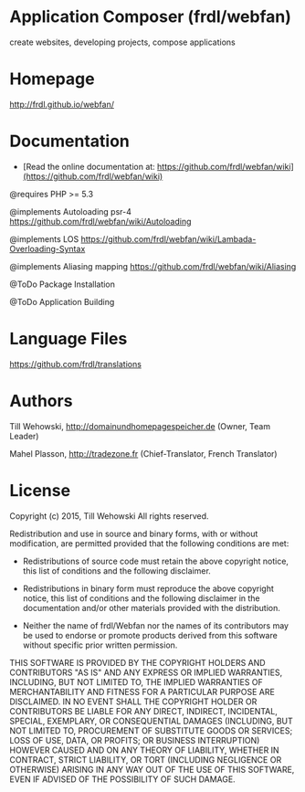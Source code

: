 Application Composer (frdl/webfan)
=

create websites, developing projects, compose applications


Homepage
=
http://frdl.github.io/webfan/


Documentation
=

* [Read the online documentation at: https://github.com/frdl/webfan/wiki](https://github.com/frdl/webfan/wiki)


@requires          PHP >= 5.3

@implements        Autoloading psr-4       https://github.com/frdl/webfan/wiki/Autoloading

@implements        LOS                     https://github.com/frdl/webfan/wiki/Lambada-Overloading-Syntax

@implements        Aliasing mapping        https://github.com/frdl/webfan/wiki/Aliasing

@ToDo              Package Installation

@ToDo              Application Building



Language Files
=
https://github.com/frdl/translations


Authors
=

Till Wehowski, http://domainundhomepagespeicher.de (Owner, Team Leader)
 
Mahel Plasson, http://tradezone.fr (Chief-Translator, French Translator)


License
=
Copyright (c) 2015, Till Wehowski
All rights reserved.

Redistribution and use in source and binary forms, with or without
modification, are permitted provided that the following conditions are met:

* Redistributions of source code must retain the above copyright notice, this
  list of conditions and the following disclaimer.

* Redistributions in binary form must reproduce the above copyright notice,
  this list of conditions and the following disclaimer in the documentation
  and/or other materials provided with the distribution.

* Neither the name of frdl/Webfan nor the names of its
  contributors may be used to endorse or promote products derived from
  this software without specific prior written permission.

THIS SOFTWARE IS PROVIDED BY THE COPYRIGHT HOLDERS AND CONTRIBUTORS "AS IS"
AND ANY EXPRESS OR IMPLIED WARRANTIES, INCLUDING, BUT NOT LIMITED TO, THE
IMPLIED WARRANTIES OF MERCHANTABILITY AND FITNESS FOR A PARTICULAR PURPOSE ARE
DISCLAIMED. IN NO EVENT SHALL THE COPYRIGHT HOLDER OR CONTRIBUTORS BE LIABLE
FOR ANY DIRECT, INDIRECT, INCIDENTAL, SPECIAL, EXEMPLARY, OR CONSEQUENTIAL
DAMAGES (INCLUDING, BUT NOT LIMITED TO, PROCUREMENT OF SUBSTITUTE GOODS OR
SERVICES; LOSS OF USE, DATA, OR PROFITS; OR BUSINESS INTERRUPTION) HOWEVER
CAUSED AND ON ANY THEORY OF LIABILITY, WHETHER IN CONTRACT, STRICT LIABILITY,
OR TORT (INCLUDING NEGLIGENCE OR OTHERWISE) ARISING IN ANY WAY OUT OF THE USE
OF THIS SOFTWARE, EVEN IF ADVISED OF THE POSSIBILITY OF SUCH DAMAGE.

